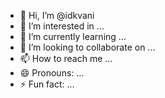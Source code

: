 - 👋 Hi, I’m @idkvani
- 👀 I’m interested in ...
- 🌱 I’m currently learning ...
- 💞️ I’m looking to collaborate on ...
- 📫 How to reach me ...
- 😄 Pronouns: ...
- ⚡ Fun fact: ...

<!---
idkvani/idkvani is a ✨ special ✨ repository because its `README.md` (this file) appears on your GitHub profile.
You can click the Preview link to take a look at your changes.
--->

